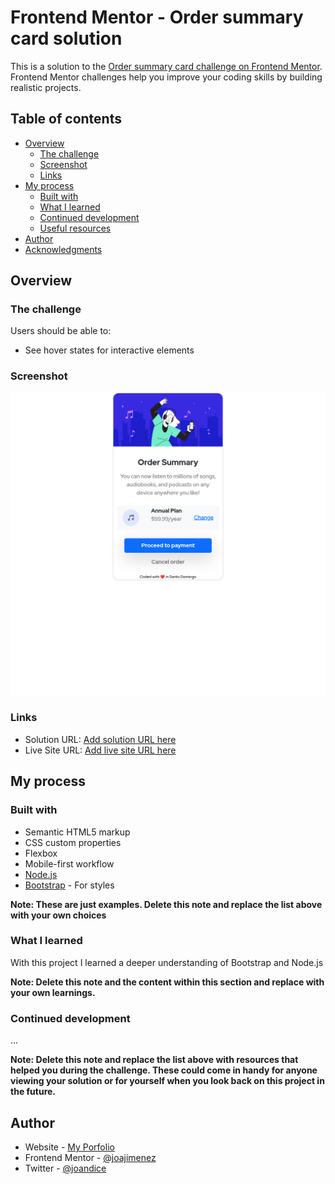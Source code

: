 # Frontend Mentor - Order summary card solution

This is a solution to the [Order summary card challenge on Frontend Mentor](https://www.frontendmentor.io/challenges/order-summary-component-QlPmajDUj). Frontend Mentor challenges help you improve your coding skills by building realistic projects. 

## Table of contents

- [Overview](#overview)
  - [The challenge](#the-challenge)
  - [Screenshot](#screenshot)
  - [Links](#links)
- [My process](#my-process)
  - [Built with](#built-with)
  - [What I learned](#what-i-learned)
  - [Continued development](#continued-development)
  - [Useful resources](#useful-resources)
- [Author](#author)
- [Acknowledgments](#acknowledgments)

## Overview

### The challenge

Users should be able to:

- See hover states for interactive elements

### Screenshot

![](https://github.com/joajimenez/order-summary-component-main/blob/master/images/127.0.0.1_5501_index.html.png)

### Links

- Solution URL: [Add solution URL here](https://github.com/joajimenez/order-summary-component-main)
- Live Site URL: [Add live site URL here](https://joajimenez.github.io/order-summary-component-main/)

## My process

### Built with

- Semantic HTML5 markup
- CSS custom properties
- Flexbox
- Mobile-first workflow
- [Node.js](https://nodejs.org/)
- [Bootstrap](https://getbootstrap.com/) - For styles

**Note: These are just examples. Delete this note and replace the list above with your own choices**

### What I learned

With this project I learned a deeper understanding of Bootstrap and Node.js

**Note: Delete this note and the content within this section and replace with your own learnings.**

### Continued development

...


**Note: Delete this note and replace the list above with resources that helped you during the challenge. These could come in handy for anyone viewing your solution or for yourself when you look back on this project in the future.**

## Author

- Website - [My Porfolio](https://joan.codes)
- Frontend Mentor - [@joajimenez](https://www.frontendmentor.io/profile/joajimenez)
- Twitter - [@joandice](https://www.twitter.com/joandice)
